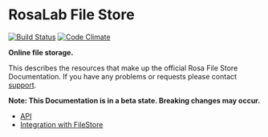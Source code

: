 RosaLab File Store
==================

[![Build Status](https://secure.travis-ci.org/OpenMandrivaSoftware/rosa-file-store.png)](http://travis-ci.org/OpenMandrivaSoftware/rosa-file-store) [![Code Climate](https://codeclimate.com/github/OpenMandrivaSoftware/rosa-file-store/badges/gpa.svg)](https://codeclimate.com/github/OpenMandrivaSoftware/rosa-file-store)

**Online file storage.**

This describes the resources that make up the official Rosa File Store Documentation. If you have any problems or requests please contact
[support](https://abf.rosalinux.ru/contact).

**Note: This Documentation is in a beta state. Breaking changes may occur.**

* [API](http://abf-doc.rosalinux.ru/file_store/api/)
* [Integration with FileStore](http://abf-doc.rosalinux.ru/abf/file_store_integration/)
